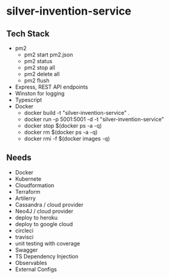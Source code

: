 # silver-invention-service

## Tech Stack
- pm2
  - pm2 start pm2.json
  - pm2 status
  - pm2 stop all
  - pm2 delete all
  - pm2 flush
- Express, REST API endpoints
- Winston for logging
- Typescript
- Docker
  - docker build -t "silver-invention-service" .
  - docker run -p 5001:5001 -d -t "silver-invention-service"
  - docker stop $(docker ps -a -q)
  - docker rm $(docker ps -a -q)
  - docker rmi -f $(docker images -q)

## Needs

- Docker
- Kubernete
- Cloudformation
- Terraform
- Artilerry
- Cassandra / cloud provider
- Neo4J / cloud provider
- deploy to heroku
- deploy to google cloud
- circleci
- travisci
- unit testing with coverage
- Swagger
- TS Dependency Injection
- Observables
- External Configs